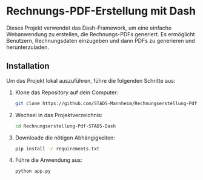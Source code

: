 # Rechnungs-PDF-Erstellung mit Dash

Dieses Projekt verwendet das Dash-Framework, um eine einfache Webanwendung zu erstellen, die Rechnungs-PDFs generiert. Es ermöglicht Benutzern, Rechnungsdaten einzugeben und dann PDFs zu generieren und herunterzuladen.

## Installation

Um das Projekt lokal auszuführen, führe die folgenden Schritte aus:

1. Klone das Repository auf dein Computer:

   ```bash
   git clone https://github.com/STADS-Mannheim/Rechnungserstellung-Pdf-STADS-Dash.git
   ```

2. Wechsel in das Projektverzeichnis:

   ```bash
   cd Rechnungserstellung-Pdf-STADS-Dash
   ```

3. Downloade die nötigen Abhängigkeiten:

   ```bash
   pip install -r requirements.txt
   ```

4. Führe die Anwendung aus:

   ```bash
   python app.py
   ```
